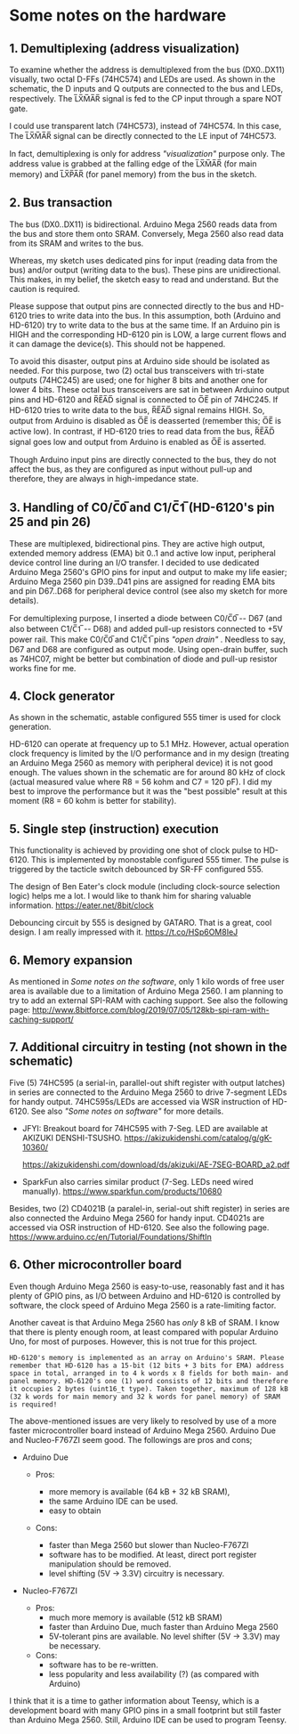 # Some notes on the hardware

## 1. Demultiplexing (address visualization)

To examine whether the address is demultiplexed from the bus (DX0..DX11) visually, two octal D-FFs (74HC574) and LEDs are used. As shown in the schematic, the D inputs and Q outputs are connected to the bus and LEDs, respectively. The L̅X̅M̅A̅R̅ signal is fed to the CP input through a spare NOT gate. 

I could use transparent latch (74HC573), instead of 74HC574. In this case, The L̅X̅M̅A̅R̅ signal can be directly connected to the LE input of 74HC573.

In fact, demultiplexing is only for address *"visualization"* purpose only. The address value is grabbed at the falling edge of the L̅X̅M̅A̅R̅ (for main memory) and L̅X̅P̅A̅R̅ (for panel memory) from the bus in the sketch.

## 2. Bus transaction

The bus (DX0..DX11) is bidirectional. Arduino Mega 2560 reads data from the bus and store them onto SRAM. Conversely, Mega 2560 also read data from its SRAM and writes to the bus.  

Whereas, my sketch uses dedicated pins for input (reading data from the bus) and/or output (writing data to the bus). These pins are unidirectional. This makes, in my belief, the sketch easy to read and understand. But the caution is required.

Please suppose that output pins are connected directly to the bus and HD-6120 tries to write data into the bus. In this assumption, both (Arduino and HD-6120) try to write data to the bus at the same time. If an Arduino pin is HIGH and the corresponding HD-6120 pin is LOW, a large current flows and it can damage the device(s). This should not be happened.

To avoid this disaster, output pins at Arduino side should be isolated as needed. For this purpose, two (2) octal bus transceivers with tri-state outputs (74HC245) are used; one for higher 8 bits and another one for lower 4 bits. These octal bus transceivers are sat in between Arduino output pins and HD-6120 and R̅E̅A̅D̅ signal is connected to O̅E̅ pin of 74HC245. If HD-6120 tries to write data to the bus, R̅E̅A̅D̅ signal remains HIGH. So, output from Arduino is disabled as O̅E̅ is deasserted (remember this; O̅E̅ is active low). In contrast, if HD-6120 tries to read data from the bus, R̅E̅A̅D̅ signal goes low and output from Arduino is enabled as O̅E̅ is asserted.

Though Arduino input pins are directly connected to the bus, they do not affect the bus, as they are configured as input without pull-up and therefore, they are always in high-impedance state.

## 3. Handling of C0/C̅0̅ and C1/C̅1̅ (HD-6120's pin 25 and pin 26)
   
These are multiplexed, bidirectional pins. They are active high output, extended memory address (EMA) bit 0..1 and active low input, peripheral device control line during an I/O transfer. I decided to use dedicated Arduino Mega 2560's GPIO pins for input and output to make my life easier; Arduino Mega 2560 pin D39..D41 pins are assigned for reading EMA bits and pin D67..D68 for peripheral device control (see also my sketch for more details).

For demultiplexing purpose, I inserted a diode between C0/C̅0̅ -- D67 (and also between C1/C̅1̅ -- D68) and added pull-up resistors connected to +5V power rail. This make C0/C̅0̅ and C1/C̅1̅ pins *"open drain"* . Needless to say, D67 and D68 are configured as output mode. Using open-drain buffer, such as 74HC07, might be better but combination of diode and pull-up resistor works fine for me.

## 4. Clock generator

As shown in the schematic, astable configured 555 timer is used for clock generation.

HD-6120 can operate at frequency up to 5.1 MHz. However, actual operation clock frequency is limited by the I/O performance and in my design (treating an Arduino Mega 2560 as memory with peripheral device) it is not good enough. The values shown in the schematic are for around 80 kHz of clock (actual measured value where R8 = 56 kohm and  C7 = 120 pF). I did my best to improve the performance but it was the "best possible" result at this moment (R8 = 60 kohm is better for stability).

## 5. Single step (instruction) execution

This functionality is achieved by providing one shot of clock pulse to HD-6120. This is implemented by monostable configured 555 timer. The pulse is triggered by the tacticle switch debounced by SR-FF configured 555.

The design of Ben Eater's clock module (including clock-source selection logic) helps me a lot. I would like to thank him for sharing valuable information.
https://eater.net/8bit/clock

Debouncing circuit by 555 is designed by GATARO. That is a great, cool design. I am really impressed with it.
https://t.co/HSp6OM8IeJ



## 6. Memory expansion

As mentioned in *Some notes on the software*, only 1 kilo words of free user area is available due to a limitation of Arduino Mega 2560. I am planning to try to add an external SPI-RAM with caching support. See also the following page:
http://www.8bitforce.com/blog/2019/07/05/128kb-spi-ram-with-caching-support/ 

## 7. Additional circuitry in testing (not shown in the schematic)

Five (5) 74HC595 (a serial-in, parallel-out shift register with output latches) in series are connected to the Arduino Mega 2560 to drive 7-segment LEDs for handy output. 74HC595s/LEDs are accessed via WSR instruction of HD-6120. See also *"Some notes on software"* for more details. 

- JFYI: Breakout board for 74HC595 with 7-Seg. LED are available at AKIZUKI DENSHI-TSUSHO.
https://akizukidenshi.com/catalog/g/gK-10360/

    https://akizukidenshi.com/download/ds/akizuki/AE-7SEG-BOARD_a2.pdf

- SparkFun also carries similar product (7-Seg. LEDs need wired manually). 
https://www.sparkfun.com/products/10680

Besides, two (2) CD4021B (a paralel-in, serial-out shift register) in series are also connected the Arduino Mega 2560 for handy input. CD4021s are accessed via OSR instruction of HD-6120. See also the following page.
https://www.arduino.cc/en/Tutorial/Foundations/ShiftIn

## 6. Other microcontroller board

Even though Arduino Mega 2560 is easy-to-use, reasonably fast and it has plenty of GPIO pins, as I/O between Arduino and HD-6120 is controlled by software, the clock speed of Arduino Mega 2560 is a rate-limiting factor. 

Another caveat is that Arduino Mega 2560 has *only* 8 kB of SRAM. I know that there is plenty enough room, at least compared with popular Arduino Uno, for most of purposes. However, this is not true for this project. 

    HD-6120's memory is implemented as an array on Arduino's SRAM. Please remember that HD-6120 has a 15-bit (12 bits + 3 bits for EMA) address space in total, arranged in to 4 k words x 8 fields for both main- and panel memory. HD-6120's one (1) word consists of 12 bits and therefore it occupies 2 bytes (uint16_t type). Taken together, maximum of 128 kB (32 k words for main memory and 32 k words for panel memory) of SRAM is required!

The above-mentioned issues are very likely to resolved by use of a more faster microcontroller board instead of Arduino Mega 2560. Arduino Due and Nucleo-F767ZI seem good. The followings are pros and cons;

- Arduino Due
    - Pros:    
  
        - more memory is available (64 kB + 32 kB SRAM),
        - the same Arduino IDE can be used.
        - easy to obtain
    - Cons:
        - faster than Mega 2560 but slower than Nucleo-F767ZI
        - software has to be modified. At least, direct port register manipulation should be removed. 
        - level shifting (5V -> 3.3V) circuitry is necessary.

- Nucleo-F767ZI
    - Pros: 
        - much more memory is available (512 kB SRAM)
        - faster than Arduino Due, much faster than Arduino Mega 2560
        - 5V-tolerant pins are available. No level shifter (5V -> 3.3V) may be necessary.
    - Cons:
        - software has to be re-written.
        - less popularity and less availability (?) (as compared with Arduino)

I think that it is a time to gather information about Teensy, which is a development board with many GPIO pins in a small footprint but still faster than Arduino Mega 2560. Still, Arduino IDE can be used to program Teensy.

